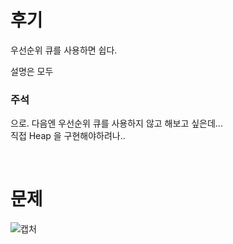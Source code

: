 후기
==
우선순위 큐를 사용하면 쉽다.   

설명은 모두 <h3>주석</h3>
으로. 다음엔 우선순위 큐를 사용하지 않고 해보고 싶은데...   
직접 Heap 을 구현해야하려나..   
   
   <br>
   
문제
==
![캡처](https://user-images.githubusercontent.com/73854324/115030053-9d6ecc80-9f01-11eb-9c56-8c0d2274798d.PNG)
